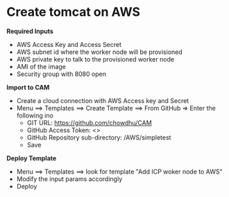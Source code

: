 # Create tomcat on AWS


**Required Inputs**
* AWS Access Key and Access Secret
* AWS subnet id where the worker node will be provisioned
* AWS private key to talk to the provisioned worker node
* AMI of the image
* Security group with 8080 open

**Import to CAM**
* Create a cloud connection with AWS Access key and Secret
* Menu ==> Templates ==> Create Template ==> From GitHub => Enter the following ino
  * GIT URL: https://github.com/chowdhu/CAM
  * GitHub Access Token: <>
  * GitHub Repository sub-directory: /AWS/simpletest
  * Save

**Deploy Template**

* Menu ==> Templates ==> look for template "Add ICP woker node to AWS"
* Modify the input params accordingly
* Deploy
